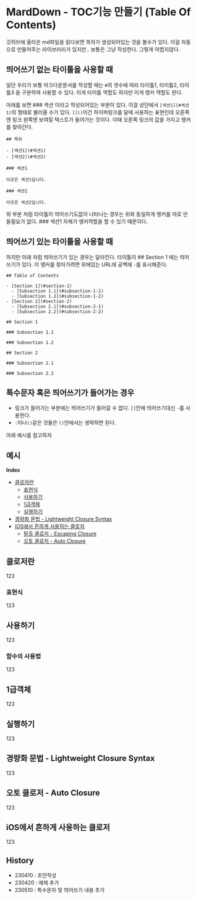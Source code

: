 # MardDown - TOC기능 만들기 (Table Of Contents)

깃허브에 올라온 md파일을 읽다보면 목차가 생성되어있는 것을 볼수가 있다. 이걸 자동으로 만들어주는 라이브러리가 있지만.. 
보통은 그냥 작성한다. 그렇게 어렵지않다.


## 띄어쓰기 없는 타이틀을 사용할 때
일단 우리가 보통 마크다운문서를 작성할 때는 `#`의 갯수에 따라 타이틀1, 타이틀2, 타이틀3 을 구분하여 사용할 수 있다.
이게 타이틀 역할도 하지만 이게 앵커 역할도 한다. 

아래를 보면 ### 섹션 이라고 작성되어있는 부분이 있다. 이걸 상단에서 `[섹션1](#섹션1)`의 형태로 불러올 수가 있다. 
`[]()`이건 하이퍼링크를 달때 사용하는 표현인데 오른쪽엔 링크 왼쪽엔 보여질 텍스트가 들어가는 것이다. 이때 오른쪽 링크의 값을 가지고 앵커를 찾아간다.  
```
## 목차

- [섹션1](#섹션1)
- [섹션2](#섹션2)

### 섹션1

이곳은 섹션1입니다.

### 섹션2

이곳은 섹션2입니다.
```
위 부분 처럼 타이틀이  띄어쓰기도없이 나타나는 경우는 위와 동일하게 앵커를 따로 만들필요가 없다. ### 섹션1 자체가 앵커역할을 할 수 있기 때문이다.  


## 띄어쓰기 있는 타이틀을 사용할 때


하지만 아래 처럼 띄어쓰기가 있는 경우는 달라진다. 
타이틀이 ## Section 1 에는 띄어쓰기가 있다. 이 앵커를 찾아가려면 위에있는 URL에 공백에 `-`를 표시해준다. 

```
## Table of Contents

- [Section 1](#section-1)
  - [Subsection 1.1](#subsection-1-1)
  - [Subsection 1.2](#subsection-1-2)
- [Section 2](#section-2)
  - [Subsection 2.1](#subsection-2-1)
  - [Subsection 2.2](#subsection-2-2)

## Section 1

### Subsection 1.1

### Subsection 1.2

## Section 2

### Subsection 2.1

### Subsection 2.2
```

## 특수문자 혹은 띄어쓰기가 들어가는 경우

- 링크가 들어가는 부분에는 띄어쓰기가 들어갈 수 없다. `[]`안에 띄어쓰기대신 `-`를 사용한다.
- `:`이나`()`같은 것들은 `()`안에서는 생략하면 된다.

아래 예시를 참고하자

## 예시

**Index**
- [클로저란](#클로저란)
    - [표현식](#표현식)
    - [사용하기](#사용하기)
    - [1급객체](#1급객체)
    - [실행하기](#실행하기)
- [경량화 문법 - Lightweight Closure Syntax](#경량화-문법---lightweight-closure-syntax)
- [iOS에서 흔하게 사용하는 클로저](#iOS에서흔하게-사용하는-클로저)
    - [탈출 클로저 - Escaping Closure](#탈출-클로저---Escaping-Closure)
    - [오토 클로저 - Auto Closure](#오토-클로저---Auto-Closure)

## 클로저란
123
### 표현식
123
## 사용하기
123
### 함수의 사용법
123
## 1급객체
123
## 실행하기
123

## 경량화 문법 - Lightweight Closure Syntax
123
## 오토 클로저 - Auto Closure
123
## iOS에서 흔하게 사용하는 클로저
123


## History 
- 230410 : 초안작성
- 230420 : 예제 추가
- 230510 : 특수문자 및 띄어쓰기 내용 추가
